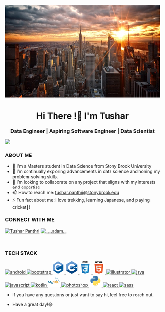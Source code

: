 <!--
## HI THERE !👋 I'm Tushar Panthri
-->
<!--
![hd-photography-mount-fuji-japan_1038422-19814](https://github.com/user-attachments/assets/cf19105d-0027-4f82-89b2-e2f3b8ae01c1)
-->

<p align="center">
  <img src="https://raw.githubusercontent.com/Kenpachi99/Kenpachi99/refs/heads/main/new_york_skyline.jpg" height="300"/>
</p>
<h1 align="center">Hi There !👋 I'm Tushar
<h3 align="center">Data Engineer | Aspiring Software Engineer | Data Scientist </h3>

<!--![Cover Image](Kenpachi99/resized_image_github_cover.jpg)
-->
<!--
**Kenpachi99/Kenpachi99** is a ✨ _special_ ✨ repository because its `README.md` (this file) appears on your GitHub profile.
-->
 <picture><img src = "https://github.com/7oSkaaa/7oSkaaa/blob/main/Images/about_me.gif?raw=true" width = 50px></picture><h3 align="left"> ABOUT ME </h3>


- 🔭 I'm a Masters student in Data Science from Stony Brook University
- 🌱 I’m continually exploring advancements in data science and honing my problem-solving skills.
- 👯 I’m looking to collaborate on any project that aligns with my interests and expertise
- 📫 How to reach me: [tushar.panthri@stonybrook.edu](mailto:tushar.panthri@stonybrook.edu)
- ⚡ Fun fact about me: I love trekking, learning Japanese, and playing cricket🏏!


<h3 align="left">CONNECT WITH ME</h3>
<p align="left">
  <a href="https://www.linkedin.com/in/tushar-panthri-963ab814a/" target="blank"><img align="center"
      src="https://raw.githubusercontent.com/rahuldkjain/github-profile-readme-generator/master/src/images/icons/Social/linked-in-alt.svg"
      alt="Tushar Panthri" height="30" width="40" /></a>
  <a href="https://www.instagram.com/anime_art007/" target="blank"><img align="center"
      src="https://raw.githubusercontent.com/rahuldkjain/github-profile-readme-generator/master/src/images/icons/Social/instagram.svg"
      alt="_._.adam._" height="30" width="40" /></a>
  
</p>

<br>




<h3 align="left">TECH STACK</h3>
<p align="left"> <a href="https://www.postgresql.org" target="_blank" rel="noreferrer"> <img
      src="https://www.postgresql.org/media/img/about/press/elephant.png"
      alt="android" width="40" height="40" /> </a> <a href="https://www.mongodb.com" target="_blank" rel="noreferrer">
    <img src="https://miro.medium.com/v2/resize:fit:640/format:webp/1*doAg1_fMQKWFoub-6gwUiQ.png"
      alt="bootstrap" width="40" height="40" /> </a> <a href="https://www.cprogramming.com/" target="_blank"
    rel="noreferrer"> <img src="https://raw.githubusercontent.com/devicons/devicon/master/icons/c/c-original.svg"
      alt="c" width="40" height="40" /> </a> <a href="https://www.w3schools.com/cpp/" target="_blank" rel="noreferrer">
    <img src="https://raw.githubusercontent.com/devicons/devicon/master/icons/cplusplus/cplusplus-original.svg"
      alt="cplusplus" width="40" height="40" /> </a> <a href="https://www.w3schools.com/css/" target="_blank"
    rel="noreferrer"> <img
      src="https://raw.githubusercontent.com/devicons/devicon/master/icons/css3/css3-original-wordmark.svg" alt="css3"
      width="40" height="40" /> </a> <a href="https://www.w3.org/html/" target="_blank" rel="noreferrer"> <img
      src="https://raw.githubusercontent.com/devicons/devicon/master/icons/html5/html5-original-wordmark.svg"
      alt="html5" width="40" height="40" /> </a> <a href="https://www.adobe.com/in/products/illustrator.html"
    target="_blank" rel="noreferrer"> <img
      src="https://upload.wikimedia.org/wikipedia/commons/thumb/c/c3/Python-logo-notext.svg/800px-Python-logo-notext.svg.png" alt="illustrator" width="40"
      height="40" /> </a> <a href="https://www.aws.training/certification" target="_blank" rel="noreferrer"> <img
      src="https://i0.wp.com/amach.com/wp-content/uploads/2023/10/aww-logo-blue-background.png?resize=1024%2C1024&ssl=1" alt="java" width="40"
      height="40" /> </a> <a href="https://www.aws.training/certification" target="_blank"
    rel="noreferrer"> <img
      src="https://tecbrix.com/wp-content/uploads/2022/05/kubernetes.png"
      alt="javascript" width="40" height="40" /> </a> <a href="https://www.docker.com/" target="_blank" rel="noreferrer">
    <img src="https://encrypted-tbn0.gstatic.com/images?q=tbn:ANd9GcSscr4Nfid4bYxU8cUAlwpcvGLX6LgilTOOng&s" alt="kotlin" width="40" height="40" />
  </a> <a href="https://www.mysql.com/" target="_blank" rel="noreferrer"> <img
      src="https://raw.githubusercontent.com/devicons/devicon/master/icons/mysql/mysql-original-wordmark.svg"
      alt="mysql" width="40" height="40" /> </a> </a><a href="https://www.jenkins.io/" target="_blank"
    rel="noreferrer"> <img
      src="https://www.jenkins.io/images/logos/jenkins/jenkins.svg" alt="photoshop"
      width="40" height="40" /> </a> <a href="https://www.python.org" target="_blank" rel="noreferrer"> <img
      src="https://raw.githubusercontent.com/devicons/devicon/master/icons/python/python-original.svg" alt="python"
      width="40" height="40" /> </a> <a href="https://streamlit.io/" target="_blank" rel="noreferrer"> <img
      src="https://media2.dev.to/dynamic/image/width=1080,height=1080,fit=cover,gravity=auto,format=auto/https%3A%2F%2Fdev-to-uploads.s3.amazonaws.com%2Fuploads%2Farticles%2Ftmxbvuil5vq7ekv6j44o.jpg"
      alt="react" width="40" height="40" /> </a> <a href="https://www.microsoft.com/en-us/power-platform/products/power-bi" target="_blank" rel="noreferrer"> <img
      src="https://upload.wikimedia.org/wikipedia/commons/c/cf/New_Power_BI_Logo.svg" alt="sass" width="40"
      height="40" /> </a> </p>
      
- If you have any questions or just want to say hi, feel free to reach out.

- Have a great day!😄
